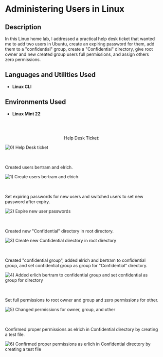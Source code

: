<h1>Administering Users in Linux</h1>

<h2>Description</h2>
In this Linux home lab, I addressed a practical help desk ticket that wanted me to add two users in Ubuntu, create an expiring password for them, add them to a "confidential" group, create a "Confidential" directory, give root owner and new created group users full permissions, and assign others zero permissions. 
<br />


<h2>Languages and Utilities Used</h2>

- <b>Linux CLI</b> 

<h2>Environments Used </h2>

- <b>Linux Mint 22</b> 

<br />
<br />

<p align="center">
Help Desk Ticket:
 
![0) Help Desk ticket](https://github.com/user-attachments/assets/ea1bf8df-71d6-4570-abcf-44fce659c160)

<br />
<br />
Created users bertram and elrich.  <br/>

![1) Create users bertram and elrich](https://github.com/user-attachments/assets/68676e8b-91d7-44bb-b986-b641fff05ed3)

<br />
<br />
Set expiring passwords for new users and switched users to set new password after expiry.

![2) Expire new user passwords ](https://github.com/user-attachments/assets/77ea3d98-66e4-42a0-a4ee-5244635f5eae)

<br />
<br />
Created new "Confidential" directory in root directory.

![3) Create new  Confidential  directory in root directory](https://github.com/user-attachments/assets/42bfa2aa-f089-4c7a-80c9-427218be0cbf)

<br />
<br />
Created "confidential group", added elrich and bertram to confidential group, and set confidential group as group for "Confidential" directory.

![4) Added erlich   bertram to confidential group and set confidential as group for directory](https://github.com/user-attachments/assets/f99eb01e-5d70-4df5-84e6-6e5cc1d30947)

<br />
<br />
Set full permissions to root owner and group and zero permissions for other. 

![5) Changed permissions for owner, group, and other ](https://github.com/user-attachments/assets/012a6ef3-6326-442d-9b80-7c1095904fee)

<br />
<br />
Confirmed proper permissions as elrich in Confidential directory by creating a test file. 

![6) Confirmed proper permissions as erlich in Confidential directory by creating a test file](https://github.com/user-attachments/assets/6e1dc9ea-258d-493e-ab93-085236d2ef9e)
<!--
 ```diff
- text in red
+ text in green
! text in orange
# text in gray
@@ text in purple (and bold)@@
```
--!>
